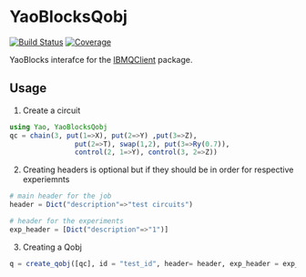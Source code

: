 # YaoBlocksQobj

[![Build Status](https://github.com/QuantumBFS/YaoBlocksQobj.jl/workflows/CI/badge.svg)](https://github.com/QuantumBFS/YaoBlocksQobj.jl/actions)
[![Coverage](https://codecov.io/gh/QuantumBFS/YaoBlocksQobj.jl/branch/master/graph/badge.svg)](https://codecov.io/gh/QuantumBFS/YaoBlocksQobj.jl)

YaoBlocks interafce for the [IBMQClient](https://github.com/QuantumBFS/IBMQClient.jl) package.

## Usage

1) Create a circuit

```julia
using Yao, YaoBlocksQobj
qc = chain(3, put(1=>X), put(2=>Y) ,put(3=>Z), 
                put(2=>T), swap(1,2), put(3=>Ry(0.7)), 
                control(2, 1=>Y), control(3, 2=>Z))
```

2) Creating headers is optional but if they should be in order for respective experiemnts

```julia
# main header for the job
header = Dict("description"=>"test circuits")

# header for the experiments
exp_header = [Dict("description"=>"1")]
```

3) Creating a Qobj

```julia
q = create_qobj([qc], id = "test_id", header= header, exp_header = exp_header)
```

